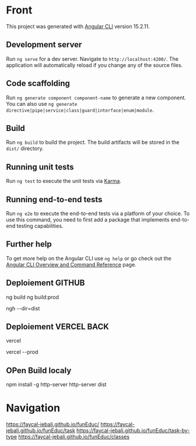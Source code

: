 # Front

This project was generated with [Angular CLI](https://github.com/angular/angular-cli) version 15.2.11.

## Development server

Run `ng serve` for a dev server. Navigate to `http://localhost:4200/`. The application will automatically reload if you change any of the source files.

## Code scaffolding

Run `ng generate component component-name` to generate a new component. You can also use `ng generate directive|pipe|service|class|guard|interface|enum|module`.

## Build

Run `ng build` to build the project. The build artifacts will be stored in the `dist/` directory.

## Running unit tests

Run `ng test` to execute the unit tests via [Karma](https://karma-runner.github.io).

## Running end-to-end tests

Run `ng e2e` to execute the end-to-end tests via a platform of your choice. To use this command, you need to first add a package that implements end-to-end testing capabilities.

## Further help

To get more help on the Angular CLI use `ng help` or go check out the [Angular CLI Overview and Command Reference](https://angular.io/cli) page.

## Deploiement GITHUB

ng build
ng build:prod

ngh --dir=dist

## Deploiement VERCEL BACK

vercel

vercel --prod

## OPen Build localy

npm install -g http-server
http-server dist

# Navigation

https://faycal-jebali.github.io/funEduc/
https://faycal-jebali.github.io/funEduc/task
https://faycal-jebali.github.io/funEduc/task-by-type
https://faycal-jebali.github.io/funEduc/classes

